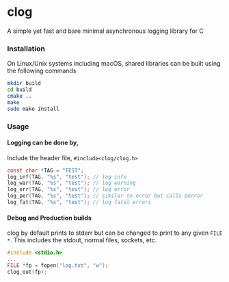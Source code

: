 # clog
A simple yet fast and bare minimal asynchronous logging library for C

### Installation
On Linux/Unix systems including macOS, shared libraries can be built using the following commands
```sh
mkdir build
cd build
cmake ..
make
sudo make install
```


### Usage
#### Logging can be done by,
Include the header file, `#include<clog/clog.h>`
```c
const char *TAG = "TEST";
log_inf(TAG, "%s", "test"); // log info
log_war(TAG, "%s", "test"); // log warning
log_err(TAG, "%s", "test"); // log error
log_per(TAG, "%s", "test"); // similar to error but calls perror
log_fat(TAG, "%s", "test"); // log fatal errors
```

#### Debug and Production builds
clog by default prints to stderr but can be changed to print to any given `FILE *`. This includes the stdout, normal files, sockets, etc.
```c
#include <stdio.h>
...
FILE *fp = fopen("log.txt", "w");
clog_out(fp);
```